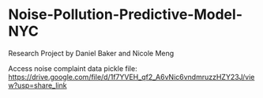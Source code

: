 # Noise-Pollution-Predictive-Model-NYC
Research Project by Daniel Baker and Nicole Meng

Access noise complaint data pickle file: https://drive.google.com/file/d/1f7YVEH_qf2_A6vNic6vndmruzzHZY23J/view?usp=share_link

